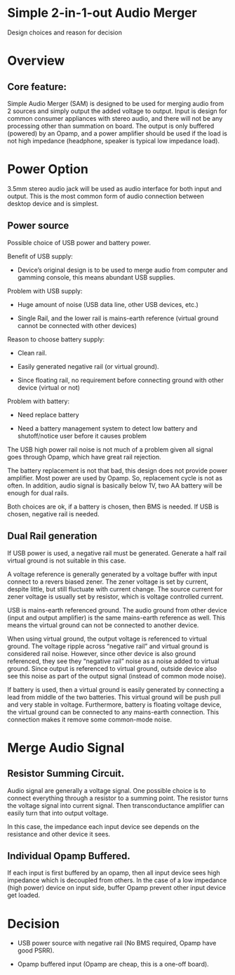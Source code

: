 # Simple 2-in-1-out Audio Merger
 Design choices and reason for decision  

  
  
Overview 
=========

Core feature:
-------------

Simple Audio Merger (SAM) is designed to be used for merging audio from
2 sources and simply output the added voltage to output. Input is design
for common consumer appliances with stereo audio, and there will not be
any processing other than summation on board. The output is only
buffered (powered) by an Opamp, and a power amplifier should be used if
the load is not high impedance (headphone, speaker is typical low
impedance load).

Power Option
============

3.5mm stereo audio jack will be used as audio interface for both input
and output. This is the most common form of audio connection between
desktop device and is simplest.

Power source 
-------------

Possible choice of USB power and battery power.

Benefit of USB supply:

-   Device’s original design is to be used to merge audio from computer
    and gamming console, this means abundant USB supplies.

Problem with USB supply:

-   Huge amount of noise (USB data line, other USB devices, etc.)

-   Single Rail, and the lower rail is mains-earth reference (virtual
    ground cannot be connected with other devices)

Reason to choose battery supply:

-   Clean rail.

-   Easily generated negative rail (or virtual ground).

-   Since floating rail, no requirement before connecting ground with
    other device (virtual or not)

Problem with battery:

-   Need replace battery

-   Need a battery management system to detect low battery and
    shutoff/notice user before it causes problem

The USB high power rail noise is not much of a problem given all signal
goes through Opamp, which have great rail rejection.

The battery replacement is not that bad, this design does not provide
power amplifier. Most power are used by Opamp. So, replacement cycle is
not as often. In addition, audio signal is basically below 1V, two AA
battery will be enough for dual rails.

Both choices are ok, if a battery is chosen, then BMS is needed. If USB
is chosen, negative rail is needed.

Dual Rail generation 
---------------------

If USB power is used, a negative rail must be generated. Generate a half
rail virtual ground is not suitable in this case.

A voltage reference is generally generated by a voltage buffer with
input connect to a revers biased zener. The zener voltage is set by
current, despite little, but still fluctuate with current change. The
source current for zener voltage is usually set by resistor, which is
voltage controlled current.

USB is mains-earth referenced ground. The audio ground from other device
(input and output amplifier) is the same mains-earth reference as well.
This means the virtual ground can not be connected to another device.

When using virtual ground, the output voltage is referenced to virtual
ground. The voltage ripple across “negative rail” and virtual ground is
considered rail noise. However, since other device is also ground
referenced, they see they “negative rail” noise as a noise added to
virtual ground. Since output is referenced to virtual ground, outside
device also see this noise as part of the output signal (instead of
common mode noise).

If battery is used, then a virtual ground is easily generated by
connecting a lead from middle of the two batteries. This virtual ground
will be push pull and very stable in voltage. Furthermore, battery is
floating voltage device, the virtual ground can be connected to any
mains-earth connection. This connection makes it remove some common-mode
noise.

Merge Audio Signal
==================

Resistor Summing Circuit.
-------------------------

Audio signal are generally a voltage signal. One possible choice is to
connect everything through a resistor to a summing point. The resistor
turns the voltage signal into current signal. Then transconductance
amplifier can easily turn that into output voltage.

In this case, the impedance each input device see depends on the
resistance and other device it sees.

Individual Opamp Buffered.
--------------------------

If each input is first buffered by an opamp, then all input device sees
high impedance which is decoupled from others. In the case of a low
impedance (high power) device on input side, buffer Opamp prevent other
input device get loaded.

Decision
========

-   USB power source with negative rail (No BMS required, Opamp have
    good PSRR).

-   Opamp buffered input (Opamp are cheap, this is a one-off board).
